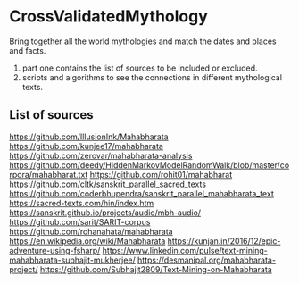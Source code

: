 # CrossValidatedMythology
Bring together all the world mythologies and match the dates and places and facts.
1. part one contains the list of sources to be included or excluded.
2. scripts and algorithms to see the connections in different mythological texts.


## List of sources
https://github.com/IllusionInk/Mahabharata
https://github.com/kunjee17/mahabharata
https://github.com/zerovar/mahabharata-analysis
https://github.com/deedy/HiddenMarkovModelRandomWalk/blob/master/corpora/mahabharat.txt
https://github.com/rohit01/mahabharat
https://github.com/cltk/sanskrit_parallel_sacred_texts
https://github.com/coderbhupendra/sanskrit_parallel_mahabharata_text
https://sacred-texts.com/hin/index.htm
https://sanskrit.github.io/projects/audio/mbh-audio/
https://github.com/sarit/SARIT-corpus
https://github.com/rohanahata/mahabharata
https://en.wikipedia.org/wiki/Mahabharata
https://kunjan.in/2016/12/epic-adventure-using-fsharp/
https://www.linkedin.com/pulse/text-mining-mahabharata-subhajit-mukherjee/
https://desmanipal.org/mahabharata-project/
https://github.com/Subhajit2809/Text-Mining-on-Mahabharata



